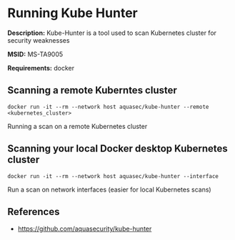 # Running Kube Hunter

**Description:** Kube-Hunter is a tool used to scan Kubernetes cluster for security weaknesses

**MSID:** MS-TA9005

**Requirements:** docker

## Scanning a remote Kuberntes cluster

```
docker run -it --rm --network host aquasec/kube-hunter --remote <kubernetes_cluster>
```

Running a scan on a remote Kubernetes cluster

## Scanning your local Docker desktop Kubernetes cluster

```
docker run -it --rm --network host aquasec/kube-hunter --interface
```

Run a scan on network interfaces (easier for local Kubernetes scans)

## References
* https://github.com/aquasecurity/kube-hunter